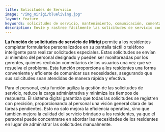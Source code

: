 ```yaml
---
title: Solicitudes de Servicio
image: "/img_mirigi/blueliving.jpg"
layout: feature
keywords: solicitudes de servicio, mantenimiento, comunicación, comentarios, eficiencia, satisfacción del residente
description: Envíe y rastree fácilmente las solicitudes de servicio con Mirigi.
---
```


**La función de solicitudes de servicio de Mirigi** permite a los residentes completar formularios personalizados en su pantalla táctil o teléfono inteligente para realizar solicitudes especiales. Estas solicitudes se envían al miembro del personal designado y pueden ser monitoreadas por los gerentes, quienes recibirán comentarios de los usuarios una vez que se resuelva el problema. Esta función proporciona a los residentes una forma conveniente y eficiente de comunicar sus necesidades, asegurando que sus solicitudes sean atendidas de manera rápida y efectiva.

Para el personal, esta función agiliza la gestión de las solicitudes de servicio, reduce la carga administrativa y minimiza los tiempos de respuesta. El sistema digital garantiza que todas las solicitudes se registren con precisión, proporcionando al personal una visión general clara de las tareas pendientes. Esto no solo mejora la eficiencia operativa, sino que también mejora la calidad del servicio brindado a los residentes, ya que el personal puede concentrarse en abordar las necesidades de los residentes en lugar de administrar las solicitudes manualmente.
